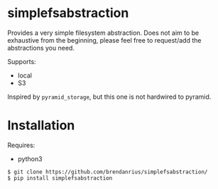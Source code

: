 # simplefsabstraction

Provides a very simple filesystem abstraction.
Does not aim to be exhaustive from the beginning, please feel free to request/add the abstractions you need.

Supports:
 * local
 * S3

Inspired by `pyramid_storage`, but this one is not hardwired to pyramid.

# Installation

Requires:
 * python3

```
$ git clone https://github.com/brendanrius/simplefsabstraction/
$ pip install simplefsabstraction
```